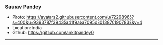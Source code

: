 ### Saurav Pandey
- Photo: https://avatars2.githubusercontent.com/u/72298965?s=400&u=9393787f39435a41f9aba7095d30138701907838&v=4
- Location: India
- Github: https://github.com/ankitpandey0
***
